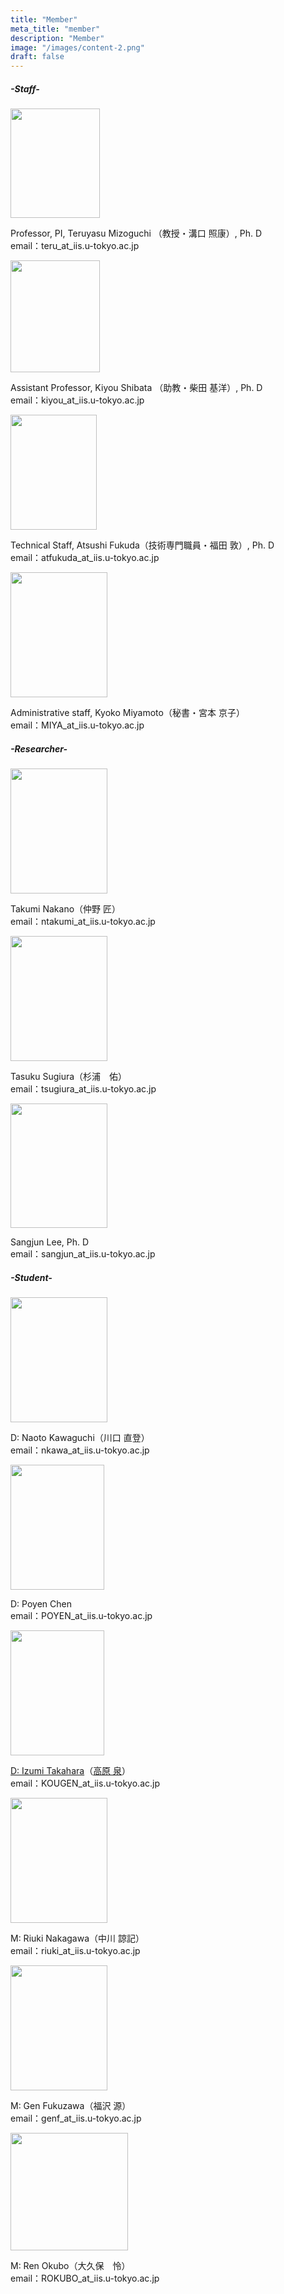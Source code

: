 ```yaml
---
title: "Member"
meta_title: "member"
description: "Member"
image: "/images/content-2.png"
draft: false
---
```


##### -Staff-

<img src="/images/mem/image1.png" style="width:1.48958in;height:1.82292in" />

Professor, PI, Teruyasu Mizoguchi （教授・溝口 照康）, Ph. D
<br>email：teru_at_iis.u-tokyo.ac.jp

<img src="/images/mem/image2.png" style="width:1.49167in;height:1.86458in" />

Assistant Professor, Kiyou Shibata （助教・柴田 基洋）, Ph. D
<br>email：kiyou_at_iis.u-tokyo.ac.jp

<img src="/images/mem/image3.png" style="width:1.44133in;height:1.91667in" />

Technical Staff, Atsushi Fukuda（技術専門職員・福田 敦）, Ph. D
<br>email：atfukuda_at_iis.u-tokyo.ac.jp

<img src="/images/mem/image4.png" style="width:1.61667in;height:2.08333in" />

Administrative staff, Kyoko Miyamoto（秘書・宮本 京子）
<br>email：MIYA_at_iis.u-tokyo.ac.jp

##### -Researcher- 

<img src="/images/mem/image5.png" style="width:1.61667in;height:2.08333in"  />

Takumi Nakano（仲野 匠）
<br>email：ntakumi_at_iis.u-tokyo.ac.jp

<img src="/images/mem/image6.jpeg" style="width:1.61667in;height:2.08333in" />

Tasuku Sugiura（杉浦　佑）
<br>email：tsugiura_at_iis.u-tokyo.ac.jp

<img src="/images/mem/sangjun.jpg" style="width:1.61292in;height:2.07292in" />

Sangjun Lee, Ph. D
<br>email：sangjun_at_iis.u-tokyo.ac.jp

##### -Student-

<img src="/images/mem/image8.png" style="width:1.61667in;height:2.08333in"  />

D: Naoto Kawaguchi（川口 直登）
<br>email：nkawa_at_iis.u-tokyo.ac.jp

<img src="/images/mem/image9.png" style="width:1.56667in;height:2.08333in" />

D: Poyen Chen
<br>email：POYEN_at_iis.u-tokyo.ac.jp

<img src="/images/mem/image10.png" style="width:1.56667in;height:2.08333in" />

[D: Izumi Takahara](https://izumitkh.github.io/)（[高原 泉](https://izumitkh.github.io/)）
<br>email：KOUGEN_at_iis.u-tokyo.ac.jp

<img src="/images/mem/image11.png" style="width:1.61667in;height:2.08333in" />

M: Riuki Nakagawa（中川 諒記）
<br>email：riuki_at_iis.u-tokyo.ac.jp

<img src="/images/mem/image12.png" style="width:1.61667in;height:2.08333in"  />

M: Gen Fukuzawa（福沢 源）
<br>email：genf_at_iis.u-tokyo.ac.jp

<img src="/images/mem/image13.jpeg" style="width:1.95833in;height:1.95833in"  />

M: Ren Okubo（大久保　怜）
<br>email：ROKUBO_at_iis.u-tokyo.ac.jp
